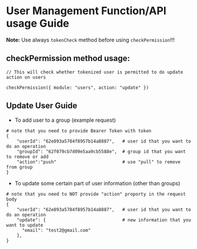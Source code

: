 # User Management Function/API usage Guide

**Note:** 
Use always ```tokenCheck``` method before using ```checkPermission```!!!

## checkPermission method usage:

```
// This will check whether tokenized user is permitted to do update action on users

checkPermission({ module: "users", action: "update" })
```

## Update User Guide
- To add user to a group (example request)
```
# note that you need to provide Bearer Token with token
{
    "userId": "62e893a5784f8957b14a8887",   # user id that you want to do an operation
    "groupId": "62f079cb7d09e5aa9cb5588e",  # group id that you want to remove or add
    "action":"push"                         # use "pull" to remove from group 
}
```
- To update some certain part of user information (other than groups)
```
# note that you need to NOT provide "action" proporty in the request body
{
    "userId": "62e893a5784f8957b14a8887",   # user id that you want to do an operation
    "update": {                             # new information that you want to update
      "email": "test2@gmail.com"
    },  
}
```
